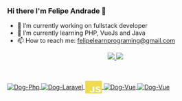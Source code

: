 ### Hi there I'm Felipe Andrade 👋

- 🔭 I’m currently working on fullstack developer
- 🌱 I’m currently learning PHP, VueJs and Java
- 📫 How to reach me: felipelearnprograming@gmail.com

<div align="center">
  <a href="https://github.com/dogprogramer">
  <img height="145em" src="https://github-readme-stats.vercel.app/api?username=dogprogramer&show_icons=true&theme=dracula&include_all_commits=true&count_private=true"/>
  <img height="145em" src="https://github-readme-stats.vercel.app/api/top-langs/?username=dogprogramer&layout=compact&langs_count=7&theme=dracula"/>
</div>
  
  ##
  
<div style="display: inline_block"><br>
  <img align="center" alt="Dog-Php" height="30" width="40" src="https://cdn.jsdelivr.net/gh/devicons/devicon/icons/php/php-plain.svg">
  <img align="center" alt="Dog-Laravel" height="30" width="40" src="https://cdn.jsdelivr.net/gh/devicons/devicon/icons/laravel/laravel-plain.svg">
  <img align="center" alt="Dog-Js" height="30" width="40" src="https://raw.githubusercontent.com/devicons/devicon/master/icons/javascript/javascript-plain.svg">
  <img align="center" alt="Dog-Vue" height="30" width="40" src="https://cdn.jsdelivr.net/gh/devicons/devicon/icons/vuejs/vuejs-original.svg">
  <img align="center" alt="Dog-Vue" height="30" width="40" src="https://cdn.jsdelivr.net/gh/devicons/devicon/icons/java/java-original.svg" >
</div>
